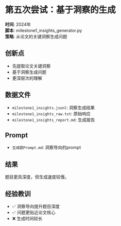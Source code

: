 # 第五次尝试：基于洞察的生成

**时间**: 2024年  
**脚本**: milestone1_insights_generator.py  
**策略**: 从论文的关键洞察生成问题  

## 创新点
- 先提取论文关键洞察
- 基于洞察生成问题
- 更深层次的理解

## 数据文件
- `milestone1_insights.jsonl`: 洞察生成结果
- `milestone1_insights_raw.txt`: 原始响应
- `milestone1_insights_report.md`: 生成报告

## Prompt
- `生成题Prompt.md`: 洞察导向的prompt

## 结果
题目更具深度，但生成速度较慢。

## 经验教训
- ✅ 洞察导向提升题目深度
- ✅ 问题更贴近论文核心
- ❌ 生成时间较长
